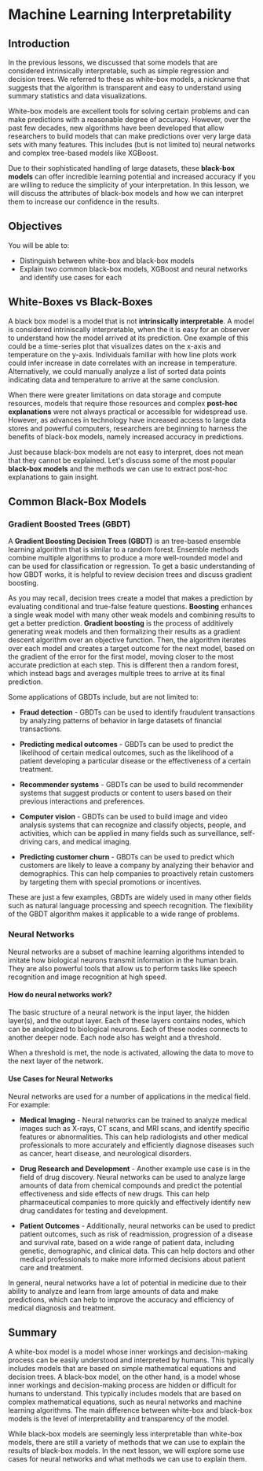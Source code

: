 # Machine Learning Interpretability

## Introduction

In the previous lessons, we discussed that some models that are considered intrinsically interpretable, such as simple regression and decision trees. We referred to these as white-box models, a nickname that suggests that the algorithm is transparent and easy to understand using summary statistics and data visualizations. 

White-box models are excellent tools for solving certain problems and can make predictions with a reasonable degree of accuracy. However, over the past few decades, new algorithms have been developed that allow researchers to build models that can make predictions over very large data sets with many features. This includes (but is not limited to) neural networks and complex tree-based models like XGBoost. 

Due to their sophisticated handling of large datasets, these __black-box models__ can offer incredible learning potential and increased accuracy if you are willing to reduce the simplicity of your interpretation. In this lesson, we will discuss the attributes of black-box models and how we can interpret them to increase our confidence in the results.

## Objectives

You will be able to:

* Distinguish between white-box and black-box models
* Explain two common black-box models, XGBoost and neural networks and identify use cases for each

## White-Boxes vs Black-Boxes

A black box model is a model that is not __intrinsically interpretable__. A model is considered intriniscally interpretable, when the it is easy for an observer to understand how the model arrived at its prediction. One example of this could be a time-series plot that visualizes dates on the x-axis and temperature on the y-axis. Individuals familiar with how line plots work could infer increase in date correlates with an increase in temperature. Alternatively, we could manually analyze a list of sorted data points indicating data and temperature to arrive at the same conclusion.

When there were greater limitations on data storage and compute resources, models that require those resources and complex __post-hoc explanations__ were not always practical or accessible for widespread use. However, as advances in technology have increased access to large data stores and powerful computers, researchers are beginning to harness the benefits of black-box models, namely increased accuracy in predictions. 

Just because black-box models are not easy to interpret, does not mean that they cannot be explained. Let's discuss some of the most popular __black-box models__ and the methods we can use to extract post-hoc explanations to gain insight.

## Common Black-Box Models

### Gradient Boosted Trees (GBDT)
A __Gradient Boosting Decision Trees (GBDT)__ is an tree-based ensemble learning algorithm that is similar to a random forest. Ensemble methods combine multiple algorithms to produce a more well-rounded model and can be used for classification or regression. To get a basic understanding of how GBDT works, it is helpful to review decision trees and discuss gradient boosting.

As you may recall, decision trees create a model that makes a prediction by evaluating conditional and true-false feature questions. __Boosting__ enhances a single weak model with many other weak models and combining results to get a better prediction. __Gradient boosting__ is the process of additively generating weak models and then formalizing their results as a gradient descent algorithm over an objective function. Then, the algorithm iterates over each model and creates a target outcome for the next model, based on the gradient of the error for the first model, moving closer to the most accurate prediction at each step. This is different then a random forest, which instead bags and averages multiple trees to arrive at its final prediction.

Some applications of GBDTs include, but are not limited to:

* __Fraud detection__ - GBDTs can be used to identify fraudulent transactions by analyzing patterns of behavior in large datasets of financial transactions.

* __Predicting medical outcomes__ - GBDTs can be used to predict the likelihood of certain medical outcomes, such as the likelihood of a patient developing a particular disease or the effectiveness of a certain treatment.

* __Recommender systems__ - GBDTs can be used to build recommender systems that suggest products or content to users based on their previous interactions and preferences.

* __Computer vision__ - GBDTs can be used to build image and video analysis systems that can recognize and classify objects, people, and activities, which can be applied in many fields such as surveillance, self-driving cars, and medical imaging.

* __Predicting customer churn__ -
GBDTs can be used to predict which customers are likely to leave a company by analyzing their behavior and demographics. This can help companies to proactively retain customers by targeting them with special promotions or incentives.

These are just a few examples, GBDTs are widely used in many other fields such as natural language processing and speech recognition. The flexibility of the GBDT algorithm makes it applicable to a wide range of problems.

### Neural Networks
Neural networks are a subset of machine learning algorithms intended to imitate how biological neurons transmit information in the human brain. They are also powerful tools that allow us to perform tasks like speech recognition and image recognition at high speed. 

#### How do neural networks work?
The basic structure of a neural network is the input layer, the hidden layer(s), and the output layer. Each of these layers contains nodes, which can be analogized to biological neurons. Each of these nodes connects to another deeper node. Each node also has weight and a threshold. 

When a threshold is met, the node is activated, allowing the data to move to the next layer of the network. 

#### Use Cases for Neural Networks
Neural networks are used for a number of applications in the medical field. For example:

* __Medical Imaging__ -
Neural networks can be trained to analyze medical images such as X-rays, CT scans, and MRI scans, and identify specific features or abnormalities. This can help radiologists and other medical professionals to more accurately and efficiently diagnose diseases such as cancer, heart disease, and neurological disorders.

* __Drug Research and Development__ -
Another example use case is in the field of drug discovery. Neural networks can be used to analyze large amounts of data from chemical compounds and predict the potential effectiveness and side effects of new drugs. This can help pharmaceutical companies to more quickly and effectively identify new drug candidates for testing and development.

* __Patient Outcomes__ -
Additionally, neural networks can be used to predict patient outcomes, such as risk of readmission, progression of a disease and survival rate, based on a wide range of patient data, including genetic, demographic, and clinical data. This can help doctors and other medical professionals to make more informed decisions about patient care and treatment.

In general, neural networks have a lot of potential in medicine due to their ability to analyze and learn from large amounts of data and make predictions, which can help to improve the accuracy and efficiency of medical diagnosis and treatment.

## Summary
A white-box model is a model whose inner workings and decision-making process can be easily understood and interpreted by humans. This typically includes models that are based on simple mathematical equations and decision trees. A black-box model, on the other hand, is a model whose inner workings and decision-making process are hidden or difficult for humans to understand. This typically includes models that are based on complex mathematical equations, such as neural networks and machine learning algorithms. The main difference between white-box and black-box models is the level of interpretability and transparency of the model.

While black-box models are seemingly less interpretable than white-box models, there are still a variety of methods that we can use to explain the results of black-box models. In the next lesson, we will explore some use cases for neural networks and what methods we can use to explain them. 
